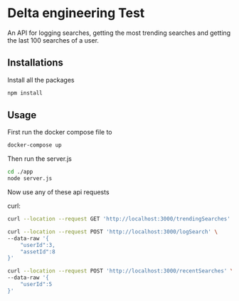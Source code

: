 # Delta engineering Test
An API for logging searches, getting the most trending searches and getting the last 100 searches of a user.

## Installations
Install all the packages
```bash
npm install
```

## Usage 
First run the docker compose file to
```bash
docker-compose up
```
Then run the server.js
```bash
cd ./app
node server.js
```
Now use any of these api requests

curl:
```bash
curl --location --request GET 'http://localhost:3000/trendingSearches'

curl --location --request POST 'http://localhost:3000/logSearch' \
--data-raw '{
    "userId":3,
    "assetId":8
}'

curl --location --request POST 'http://localhost:3000/recentSearches' \
--data-raw '{
    "userId":5
}'
```

